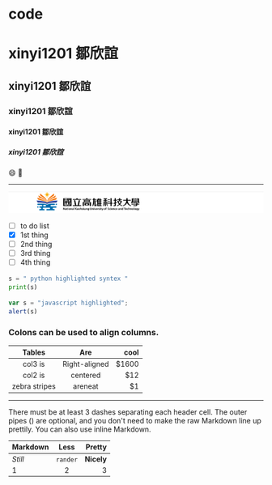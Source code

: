 # code
# xinyi1201 鄒欣誼
## xinyi1201 鄒欣誼
### xinyi1201 鄒欣誼
#### xinyi1201 鄒欣誼
##### xinyi1201 鄒欣誼


😄 🚴
______

![NKUST](logo.png "NKUST")

- [ ] to do list
- [X] 1st thing
- [ ] 2nd thing
- [ ] 3rd thing
- [ ] 4th thing

 ```python
s = " python highlighted syntex "
print(s)
```
```js
var s = "javascript highlighted";
alert(s)
```

### Colons can be used to align columns.

|      Tables   |      Are      |  cool |
|:-------------:|:-------------:| -----:|
|    col3 is    | Right-aligned | $1600 |
|    col2 is    |   centered    |   $12 |
| zebra stripes |    areneat    |    $1 |

---
<p>There must be at least 3 dashes separating each header cell.
The outer pipes () are optional, and you don't need to make the
raw Markdown line up prettily. You can also use inline Markdown.</p>

| Markdown |   Less   |     Pretty |
|:--------|:--------:| ----------:|
| *Still*  | `rander` | **Nicely** |
|    1     |    2     |          3 |
